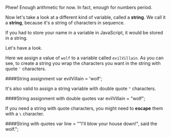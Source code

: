 Phew! Enough arithmetic for now. In fact, enough for numbers period.

Now let's take a look at a different kind of variable, called a **string**. We call it a **string**, because it's a string of characters in sequence.

If you had to store your name in a variable in JavaScript, it would be stored in a string.

Let's have a look.

Here we assign a value of `wolf` to a variable called `evilVillain`. As you can see, to create a string you wrap the characters you want in the string with quote `'` characters.

####String assignment
    var evilVillain = 'wolf';

It's also valid to assign a string variable with double quote `"` characters.

####String assignment with double quotes
    var evilVillain = "wolf";

If you need a string with quote characters, you might need to **escape** them with a `\` character.

####String with quotes
    var line = "\"I'll blow your house down!\", said the wolf.";

